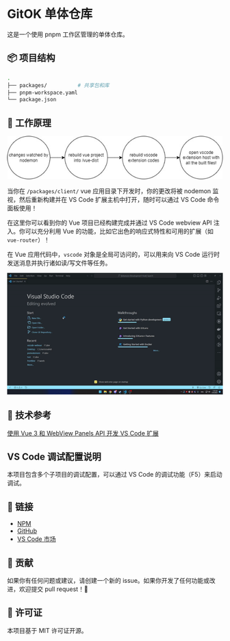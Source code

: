 # GitOK 单体仓库

这是一个使用 pnpm 工作区管理的单体仓库。

## 📦 项目结构

```bash
.
├── packages/          # 共享包和库
├── pnpm-workspace.yaml
└── package.json
```

## 🔧 工作原理

![flow](./static/flow.jpg)

当你在 `/packages/client/` vue 应用目录下开发时，你的更改将被 nodemon 监视，然后重新构建并在 VS Code 扩展主机中打开，随时可以通过 VS Code 命令面板使用！

在这里你可以看到你的 Vue 项目已经构建完成并通过 VS Code webview API 注入。你可以充分利用 Vue 的功能，比如它出色的响应式特性和可用的扩展（如 `vue-router`）！

在 Vue 应用代码中，`vscode` 对象是全局可访问的，可以用来向 VS Code 运行时发送消息并执行诸如读/写文件等任务。

![helloworld](./static/helloworld.gif)

## 📄 技术参考

[使用 Vue 3 和 WebView Panels API 开发 VS Code 扩展](https://medium.com/@mhdi_kr/developing-a-vs-code-extension-using-vue-3-and-webview-panels-api-536d87ce653a)

## VS Code 调试配置说明

本项目包含多个子项目的调试配置，可以通过 VS Code 的调试功能（F5）来启动调试。


## 🔗 链接

- [NPM](https://www.npmjs.com/org/coffic)
- [GitHub](https://github.com/cofficlab/CodeBuddy)
- [VS Code 市场](https://marketplace.visualstudio.com/items?itemName=coffic.smart-buddy)

## 🤝 贡献

如果你有任何问题或建议，请创建一个新的 issue。如果你开发了任何功能或改进，欢迎提交 pull request！🙏

## 📝 许可证

本项目基于 MIT 许可证开源。

